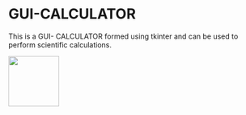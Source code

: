 # GUI-CALCULATOR
This is a GUI- CALCULATOR formed using tkinter and can be used
to perform scientific calculations.

<img src ="C:\Users\hardi\Desktop\Hardik\Python\Python 3.7\Projects\calculator-ss.jpg" height="100" width="100">
